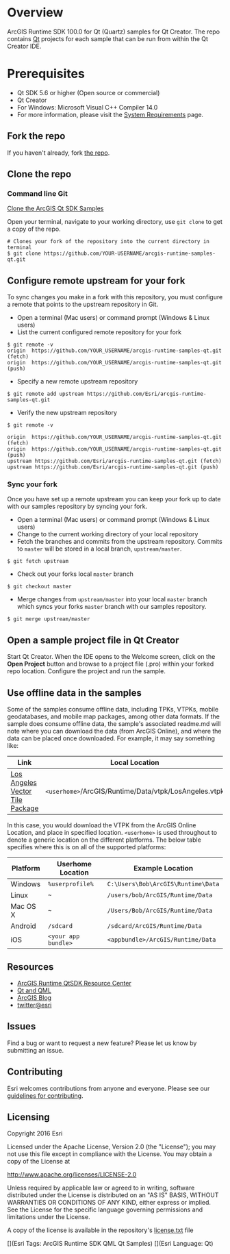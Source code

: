 # Overview
ArcGIS Runtime SDK 100.0 for Qt (Quartz) samples for Qt Creator.  The repo contains [Qt](http://qt.io) projects for each sample that can be run from within the Qt Creator IDE.

# Prerequisites
* Qt SDK 5.6 or higher (Open source or commercial)
* Qt Creator
* For Windows: Microsoft Visual C++ Compiler 14.0 
* For more information, please visit the [System Requirements](https://developers.arcgis.com/qt/quartz/qml/guide/arcgis-runtime-sdk-for-qt-system-requirements.htm) page.

## Fork the repo
If you haven't already, fork [the repo](https://github.com/Esri/arcgis-runtime-samples-qt/fork).

## Clone the repo

### Command line Git
[Clone the ArcGIS Qt SDK Samples](https://help.github.com/articles/fork-a-repo#step-2-clone-your-fork)

Open your terminal, navigate to your working directory, use ```git clone``` to get a copy of the repo.

```
# Clones your fork of the repository into the current directory in terminal
$ git clone https://github.com/YOUR-USERNAME/arcgis-runtime-samples-qt.git
```

## Configure remote upstream for your fork
To sync changes you make in a fork with this repository, you must configure a remote that points to the upstream repository in Git.

- Open a terminal (Mac users) or command prompt (Windows & Linux users)
- List the current configured remote repository for your fork

```
$ git remote -v
origin	https://github.com/YOUR_USERNAME/arcgis-runtime-samples-qt.git (fetch)
origin	https://github.com/YOUR_USERNAME/arcgis-runtime-samples-qt.git (push)
```

- Specify a new remote upstream repository

```
$ git remote add upstream https://github.com/Esri/arcgis-runtime-samples-qt.git
```

- Verify the new upstream repository

```
$ git remote -v

origin	https://github.com/YOUR_USERNAME/arcgis-runtime-samples-qt.git (fetch)
origin	https://github.com/YOUR_USERNAME/arcgis-runtime-samples-qt.git (push)
upstream https://github.com/Esri/arcgis-runtime-samples-qt.git (fetch)
upstream https://github.com/Esri/arcgis-runtime-samples-qt.git (push)
```

### Sync your fork
Once you have set up a remote upstream you can keep your fork up to date with our samples repository by syncing your fork.

- Open a terminal (Mac users) or command prompt (Windows & Linux users)
- Change to the current working directory of your local repository
- Fetch the branches and commits from the upstream repository.  Commits to ```master``` will be stored in a local branch, ```upstream/master```.

```
$ git fetch upstream
```

- Check out your forks local ```master``` branch

```
$ git checkout master
```

- Merge changes from ```upstream/master``` into  your local ```master``` branch which syncs your forks ```master``` branch with our samples repository.

```
$ git merge upstream/master
```
## Open a sample project file in Qt Creator
Start Qt Creator. When the IDE opens to the Welcome screen, click on the **Open Project** button and browse to a project file (.pro) within your forked repo location.
Configure the project and run the sample.

## Use offline data in the samples
Some of the samples consume offline data, including TPKs, VTPKs, mobile geodatabases, and mobile map packages, among other data formats. If the sample does consume offline data, the sample's associated readme.md will note where you can download the data (from ArcGIS Online), and where the data can be placed once downloaded. For example, it may say something like:

Link | Local Location
---------|-------|
|[Los Angeles Vector Tile Package](https://www.arcgis.com/home/item.html?id=d9f8ce6f6ac84b90a665a861d71a5d0a)| `<userhome>`/ArcGIS/Runtime/Data/vtpk/LosAngeles.vtpk |

In this case, you would download the VTPK from the ArcGIS Online Location, and place in specified location. `<userhome>` is used throughout to denote a generic location on the different platforms. The below table specifies where this is on all of the supported platforms:

Platform |  Userhome Location | Example Location
---------|--------------------|------------------|
Windows  | `%userprofile%`    | `C:\Users\Bob\ArcGIS\Runtime\Data` |
Linux    | `~`                | `/users/bob/ArcGIS/Runtime/Data`   |
Mac OS X | `~`                | `/Users/Bob/ArcGIS/Runtime/Data`   |
Android  | `/sdcard`          | `/sdcard/ArcGIS/Runtime/Data`      |
iOS      | `<your app bundle>`| `<appbundle>/ArcGIS/Runtime/Data`  |

## Resources

* [ArcGIS Runtime QtSDK Resource Center](https://developers.arcgis.com/qt/quartz/)
* [Qt and QML](http://www.qt.io/)
* [ArcGIS Blog](http://blogs.esri.com/esri/arcgis/)
* [twitter@esri](http://twitter.com/esri)

## Issues
Find a bug or want to request a new feature?  Please let us know by submitting an issue.

## Contributing
Esri welcomes contributions from anyone and everyone. Please see our [guidelines for contributing](https://github.com/esri/contributing).

## Licensing
Copyright 2016 Esri


Licensed under the Apache License, Version 2.0 (the "License");
you may not use this file except in compliance with the License.
You may obtain a copy of the License at


   http://www.apache.org/licenses/LICENSE-2.0


Unless required by applicable law or agreed to in writing, software
distributed under the License is distributed on an "AS IS" BASIS,
WITHOUT WARRANTIES OR CONDITIONS OF ANY KIND, either express or implied.
See the License for the specific language governing permissions and
limitations under the License.


A copy of the license is available in the repository's [license.txt]( https://github.com/Esri/arcgis-runtime-samples-qt/blob/master/license.txt) file


[](Esri Tags: ArcGIS Runtime SDK QML Qt Samples) 
[](Esri Language: Qt)

